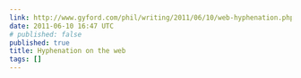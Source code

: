 ```yaml
---
link: http://www.gyford.com/phil/writing/2011/06/10/web-hyphenation.php
date: 2011-06-10 16:47 UTC
# published: false
published: true
title: Hyphenation on the web
tags: []
---
```



